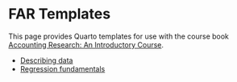 # FAR Templates

This page provides Quarto templates for use with the course book [Accounting Research: An Introductory Course](https://iangow.github.io/far_book/).

 - [Describing data](https://github.com/iangow/far_templates/raw/main/r-intro.qmd)
 - [Regression fundamentals](https://github.com/iangow/far_templates/raw/main/reg-basics.qmd)